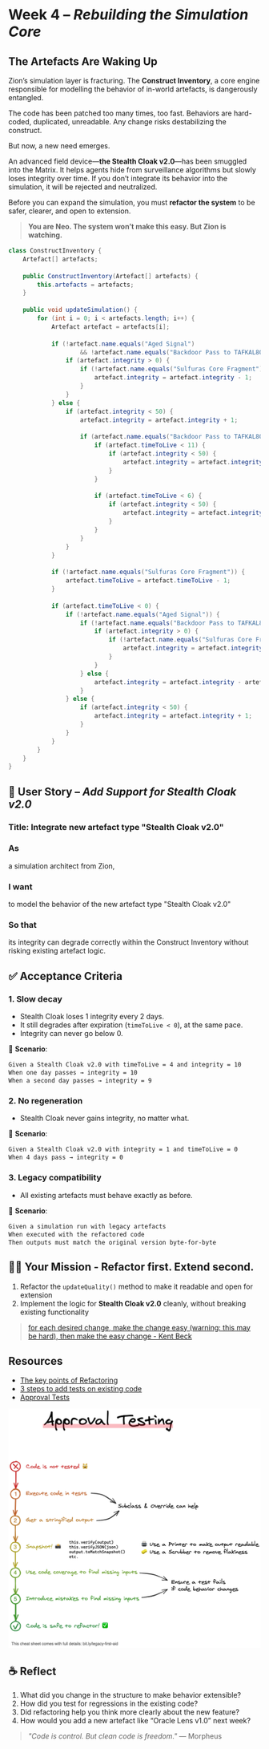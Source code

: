 # Week 4 – *Rebuilding the Simulation Core*

## The Artefacts Are Waking Up

Zion’s simulation layer is fracturing. The **Construct Inventory**, a core engine responsible for modelling the behavior of in-world artefacts, is dangerously entangled.

The code has been patched too many times, too fast. Behaviors are hard-coded, duplicated, unreadable. Any change risks destabilizing the construct.

But now, a new need emerges.

An advanced field device—**the Stealth Cloak v2.0**—has been smuggled into the Matrix. It helps agents hide from surveillance algorithms but slowly loses integrity over time. If you don’t integrate its behavior into the simulation, it will be rejected and neutralized.

Before you can expand the simulation, you must **refactor the system** to be safer, clearer, and open to extension.

> **You are Neo. The system won’t make this easy. But Zion is watching.**

```java
class ConstructInventory {
    Artefact[] artefacts;

    public ConstructInventory(Artefact[] artefacts) {
        this.artefacts = artefacts;
    }

    public void updateSimulation() {
        for (int i = 0; i < artefacts.length; i++) {
            Artefact artefact = artefacts[i];

            if (!artefact.name.equals("Aged Signal")
                    && !artefact.name.equals("Backdoor Pass to TAFKAL80ETC Protocol")) {
                if (artefact.integrity > 0) {
                    if (!artefact.name.equals("Sulfuras Core Fragment")) {
                        artefact.integrity = artefact.integrity - 1;
                    }
                }
            } else {
                if (artefact.integrity < 50) {
                    artefact.integrity = artefact.integrity + 1;

                    if (artefact.name.equals("Backdoor Pass to TAFKAL80ETC Protocol")) {
                        if (artefact.timeToLive < 11) {
                            if (artefact.integrity < 50) {
                                artefact.integrity = artefact.integrity + 1;
                            }
                        }

                        if (artefact.timeToLive < 6) {
                            if (artefact.integrity < 50) {
                                artefact.integrity = artefact.integrity + 1;
                            }
                        }
                    }
                }
            }

            if (!artefact.name.equals("Sulfuras Core Fragment")) {
                artefact.timeToLive = artefact.timeToLive - 1;
            }

            if (artefact.timeToLive < 0) {
                if (!artefact.name.equals("Aged Signal")) {
                    if (!artefact.name.equals("Backdoor Pass to TAFKAL80ETC Protocol")) {
                        if (artefact.integrity > 0) {
                            if (!artefact.name.equals("Sulfuras Core Fragment")) {
                                artefact.integrity = artefact.integrity - 1;
                            }
                        }
                    } else {
                        artefact.integrity = artefact.integrity - artefact.integrity;
                    }
                } else {
                    if (artefact.integrity < 50) {
                        artefact.integrity = artefact.integrity + 1;
                    }
                }
            }
        }
    }
}
```

## 🧾 User Story – *Add Support for Stealth Cloak v2.0*

### **Title**: Integrate new artefact type "Stealth Cloak v2.0"

### **As**

a simulation architect from Zion,

### **I want**

to model the behavior of the new artefact type "Stealth Cloak v2.0"

### **So that**

its integrity can degrade correctly within the Construct Inventory without risking existing artefact logic.

## ✅ Acceptance Criteria
### 1. Slow decay

* Stealth Cloak loses 1 integrity every 2 days.
* It still degrades after expiration (`timeToLive < 0`), at the same pace.
* Integrity can never go below 0.

🔬 **Scenario**:

```
Given a Stealth Cloak v2.0 with timeToLive = 4 and integrity = 10  
When one day passes → integrity = 10  
When a second day passes → integrity = 9  
```

### 2. No regeneration

* Stealth Cloak never gains integrity, no matter what.

🔬 **Scenario**:

```
Given a Stealth Cloak v2.0 with integrity = 1 and timeToLive = 0  
When 4 days pass → integrity = 0  
```

### 3. Legacy compatibility

* All existing artefacts must behave exactly as before.

🔬 **Scenario**:

```
Given a simulation run with legacy artefacts  
When executed with the refactored code  
Then outputs must match the original version byte-for-byte
```

## 🧑‍💻 Your Mission - Refactor first. Extend second.
1. Refactor the `updateQuality()` method to make it readable and open for extension
2. Implement the logic for **Stealth Cloak v2.0** cleanly, without breaking existing functionality

> [for each desired change, make the change easy (warning: this may be hard), then make the easy change - Kent Beck](https://x.com/KentBeck/status/250733358307500032?lang=fr)

## Resources
- [The key points of Refactoring](https://understandlegacycode.com/blog/key-points-of-refactoring/)
- [3 steps to add tests on existing code](https://understandlegacycode.com/blog/3-steps-to-add-tests-on-existing-code-when-you-have-short-deadlines/)
- [Approval Tests](https://approvaltests.com/)

![Approval Testing Cheat Sheet](../../img/approval-testing-cheatsheet.png)

## ☕ Reflect

1. What did you change in the structure to make behavior extensible?
2. How did you test for regressions in the existing code?
3. Did refactoring help you think more clearly about the new feature?
4. How would you add a new artefact like “Oracle Lens v1.0” next week?

> *"Code is control. But clean code is freedom."*
> — Morpheus